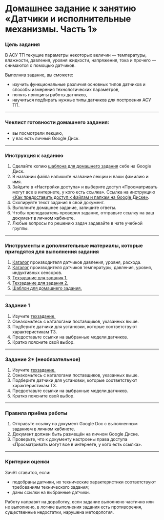 # Домашнее задание к занятию «Датчики и исполнительные механизмы. Часть 1»### Цель заданияВ АСУ ТП текущие параметры некоторых величин — температуры, влажности, давления, уровня жидкости, напряжения, тока и прочего — снимаются с помощью датчиков.Выполнив задание, вы сможете:- изучить функциональные различия основных типов датчиков и способы измерения технологических параметров,- понять принципы работы датчиков,- научиться подбирать нужные типы датчиков для построения АСУ ТП.------### Чеклист готовности домашнего задания:- вы посмотрели лекцию,- у вас есть личный Google Диск.------### Инструкция к заданию1. Сделайте копию [шаблона для домашнего задания](https://docs.google.com/document/d/1OCdJdViEGOcosXKBcB6KrDp8l_r3lXQWB67HBZAdBpA/edit?usp=sharing "Шаблон") себе на Google Диск.2. В названии файла напишите название лекции и ваши фамилию и имя.3. Зайдите в «Настройки доступа» и выберите доступ «Просматривать могут все в интернете, у кого есть ссылка». Ссылка на инструкцию [«Как предоставить доступ к файлам и папкам на Google Диске»](https://support.google.com/docs/answer/2494822?hl=ru&co=GENIE.Platform%3DDesktop).4. Скопируйте текст задания в свой документ.5. Выполните домашнее задание, запишите ответы.6. Чтобы преподаватель проверил задание, отправьте ссылку на ваш документ в личном кабинете.7. Любые вопросы по решению задач задавайте в чате учебной группы.------### Инструменты и дополнительные материалы, которые пригодятся для выполнения задания1. [Каталог](https://www.vega.com/ru/products "Каталог Vega") производителя датчиков давления, уровня, расхода.2. [Каталог](https://owen.ru/ "Каталог OWEN") производителя датчиков температуры, давления, уровня, индуктивных сенсоров.3. [Техзадание для задания 1.](https://docs.google.com/document/d/1ISA2-taWlzi9mr5L3wI77xyQzEaZYVVbh7V6OBn7H7A/edit?usp=sharing)4. [Техзадание для задания 2.](https://docs.google.com/document/d/1nH05HaEzej4GavzxBRgfUAYoYd3q8Hzya03ghdpb-Xs/edit?usp=sharing)5. [Шаблон для домашнего задания.](https://docs.google.com/document/d/1OCdJdViEGOcosXKBcB6KrDp8l_r3lXQWB67HBZAdBpA/edit?usp=sharing "Шаблон")------### Задание 11. Изучите [техзадание.](https://docs.google.com/document/d/1ISA2-taWlzi9mr5L3wI77xyQzEaZYVVbh7V6OBn7H7A/edit?usp=sharing)2. Ознакомьтесь с каталогами поставщиков, указанных выше.3. Подберите датчики для установки, которые соответствуют характеристикам ТЗ.4. Предоставьте ссылки на выбранные модели датчиков.5. Кратко поясните свой выбор.------### Задание 2* (необязательное)1. Изучите [техзадание.](https://docs.google.com/document/d/1nH05HaEzej4GavzxBRgfUAYoYd3q8Hzya03ghdpb-Xs/edit?usp=sharing)2. Ознакомьтесь с каталогами поставщиков, указанных выше.3. Подберите датчики для установки, которые соответствуют характеристикам ТЗ.4. Предоставьте ссылки на выбранные модели датчиков.5. Кратко поясните свой выбор.------### Правила приёма работы1. Отправьте ссылку на документ Google Doc с выполненным заданием в личном кабинете.2. Документ должен быть размещён на личном Google Диске.3. Проверьте, что к документу настроены права доступа «Просматривать могут все в интернете, у кого есть ссылка».------### Критерии оценкиЗачёт ставится, если:  - подобраны датчики, их технические характеристики соответствуют требованиям технического задания;- даны ссылки на выбранные датчики.Работу направят на доработку, если задание выполнено частично или не выполнено, в логике выполнения задания есть противоречия, существенные недостатки, нарушена методология.